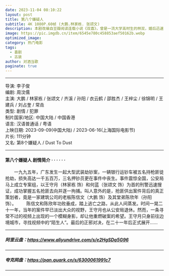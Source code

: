 ```yaml
---
date: 2023-11-04 08:10:22
layout: post
title: 第八个嫌疑人
subtitle: 4K 1080P.60帧 (大鹏.林家栋. 张颂文)
description: 本剧改编自豆瓣阅读连载小说《双喜》，曾是一流大学高材生的林双，婚后迅速怀孕成了全职妈妈，但为家庭全身心付出的她遭遇背叛。离婚在即，为了争夺女儿的抚养权...
image: https://pic.imgdb.cn/item/6545e780c458853aef50162b.webp
optimized_image: 
category: 热门电影
tags:
  - 喜剧
  - 古装
author: 对酒当歌
paginate: true
---
```


---

导演: 李子俊  
编剧: 周汶儒  
主演: 大鹏 / 林家栋 / 张颂文 / 齐溪 / 孙阳 / 衣云鹤 / 邵胜杰 / 王梓尘 / 徐锦明 / 王建兵 / 刘占奎 / 常垚  
类型: 剧情 / 犯罪  
制片国家/地区: 中国大陆 / 中国香港  
语言: 汉语普通话 / 粤语  
上映日期: 2023-09-09(中国大陆) / 2023-06-16(上海国际电影节)  
片长: 111分钟  
又名: 第8个嫌疑人 / Dust To Dust  

---

#### 第八个嫌疑人 剧情简介 · · · · · ·

　　一九九五年，广东发生一起大型武装劫钞案，一辆银行运钞车被五名持枪匪徒抢劫，损失高达一千五百万，三名押钞员更在事件中丧生。事件震惊全国，公安局马上成立专案组，以王守月（林家栋 饰）和何蓝（张颂文 饰）为首的刑警迅速搜证，成功掌握五名抢匪去向并逐一拘捕。叫人意外的是，抢匪供出案件背后的真正策划者，竟是一家建筑公司的老板陈信文（大鹏 饰）及其堂弟陈欣年（孙阳 饰）。
　　陈信文和陈欣年功败垂成，踏上逃亡之路，从此人间蒸发。时间一晃二十一年，当年的案件早已淡出大众的视野，王守月也从公安局退休。然而，一条寻常不过的视频上出现的一个模糊身影，却让他重燃破案的希望。王守月只身前往边境城市，寻找视频中的“陌生人”。最后的正邪对决，在二十一年后正式展开……  

---

##### 阿里云盘：<https://www.aliyundrive.com/s/e2HgSDq5G96>

---

##### 夸克网盘：<https://pan.quark.cn/s/6300061991c7>

---
